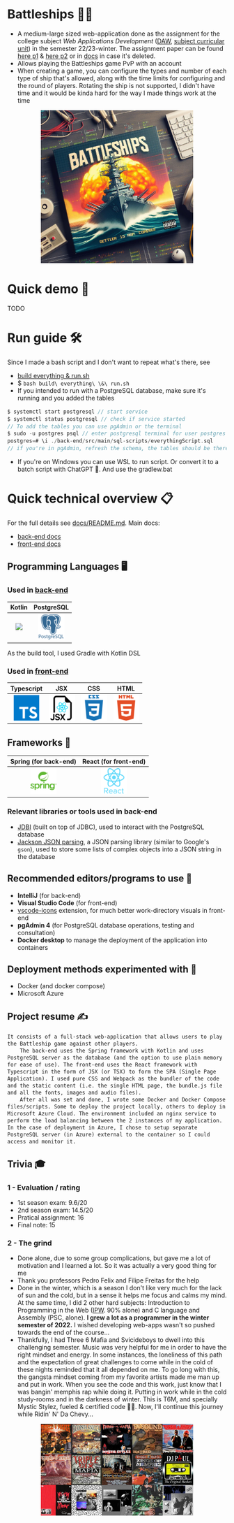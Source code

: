# Battleships 🚢💥
- A medium-large sized web-application done as the assignment for the college subject *Web Applications Development* ([DAW](https://github.com/isel-leic-daw/), [subject curricular unit](https://www.isel.pt/en/leic/web-application-development)) in the semester 22/23-winter. The assignment paper can be found [here p1](https://github.com/isel-leic-daw/s2223i-51d-51n-public/issues/1) & [here p2](https://github.com/isel-leic-daw/s2223i-51d-51n-public/issues/13) or in [docs](./docs/assignment-paper.md) in case it's deleted.
- Allows playing the Battleships game PvP with an account
- When creating a game, you can configure the types and number of each type of ship that's allowed, along with the time limits for configuring and the round of players. Rotating the ship is not supported, I didn't have time and it would be kinda hard for the way I made things work at the time

<p align="center">
    <img style="width: 350px; margin: auto auto;" src="./docs/imgs/cover_main.jpeg" />
</p>

# Quick demo 🎥
TODO

# Run guide 🛠️
Since I made a bash script and I don't want to repeat what's there, see
- [build everything & run.sh](build%20everything%20&%20run.sh)
- $ `bash build\ everything\ \&\ run.sh`
- If you intended to run with a PostgreSQL database, make sure it's running and you added the tables
```c
$ systemctl start postgresql // start service
$ systemctl status postgresql // check if service started
// To add the tables you can use pgAdmin or the terminal
$ sudo -u postgres psql // enter postgresql terminal for user postgres (easy way)
postgres=# \i ./back-end/src/main/sql-scripts/everythingScript.sql
// if you're in pgAdmin, refresh the schema, the tables should be there and with some data
```
- If you're on Windows you can use WSL to run script. Or convert it to a batch script with ChatGPT 🤷. And use the gradlew.bat

# Quick technical overview 📋
For the full details see [docs/README.md](./docs/README.md). Main docs:
- [back-end docs](./docs/back-end.md)
- [front-end docs](./docs/front-end.md)
## Programming Languages 🖥️
### Used in [back-end](./back-end/)
| Kotlin | PostgreSQL |
|:-:|:-:|
| <img width="60" src='https://upload.wikimedia.org/wikipedia/commons/thumb/7/74/Kotlin_Icon.png/480px-Kotlin_Icon.png'> | <img width="60" src='https://raw.githubusercontent.com/devicons/devicon/refs/heads/master/icons/postgresql/postgresql-plain-wordmark.svg'> |

As the build tool, I used Gradle with Kotlin DSL
### Used in [front-end](./front-end/)
| Typescript | JSX | CSS | HTML | 
|:-:|:-:|:-:|:-:|
| <img width="60" src='https://raw.githubusercontent.com/devicons/devicon/refs/heads/master/icons/typescript/typescript-original.svg'> | <img width="60" src='./docs/imgs/jsx.png'> | <img width="60" src='https://raw.githubusercontent.com/devicons/devicon/refs/heads/master/icons/css3/css3-plain-wordmark.svg'> | <img width="60" src='https://raw.githubusercontent.com/devicons/devicon/refs/heads/master/icons/html5/html5-plain-wordmark.svg'> |

## Frameworks 🧩
| Spring (for back-end) | React (for front-end) |
|:-:|:-:|
| <img width="60" src='https://raw.githubusercontent.com/devicons/devicon/refs/heads/master/icons/spring/spring-original-wordmark.svg'> | <img width="60" src='https://raw.githubusercontent.com/devicons/devicon/refs/heads/master/icons/react/react-original-wordmark.svg'> |

### Relevant libraries or tools used in back-end
- [JDBI](https://jdbi.org/) (built on top of JDBC), used to interact with the PostgreSQL database
- [Jackson JSON parsing](https://github.com/FasterXML/jackson), a JSON parsing library (similar to Google's `gson`), used to store some lists of complex objects into a JSON string in the database
## Recommended editors/programs to use 🔌
- **IntelliJ** (for back-end)
- **Visual Studio Code** (for front-end)
- [vscode-icons](https://marketplace.visualstudio.com/items?itemName=vscode-icons-team.vscode-icons) extension, for much better work-directory visuals in front-end
- **pgAdmin 4** (for PostgreSQL database operations, testing and consultation)
- **Docker desktop**  to manage the deployment of the application into containers

## Deployment methods experimented with 🐋
- Docker (and docker compose)
- Microsoft Azure

## Project resume ✍️
```
It consists of a full-stack web-application that allows users to play the Battleship game against other players. 
	The back-end uses the Spring framework with Kotlin and uses PostgreSQL server as the database (and the option to use plain memory for ease of use). The front-end uses the React framework with Typescript in the form of JSX (or TSX) to form the SPA (Single Page Application). I used pure CSS and Webpack as the bundler of the code and the static content (i.e. the single HTML page, the bundle.js file and all the fonts, images and audio files).
	After all was set and done, I wrote some Docker and Docker Compose files/scripts. Some to deploy the project locally, others to deploy in Microsoft Azure Cloud. The environment included an nginx service to perform the load balancing between the 2 instances of my application. In the case of deployment in Azure, I chose to setup separate PostgreSQL server (in Azure) external to the container so I could access and monitor it.
```

## Trivia 🎓
### 1 - Evaluation / rating
- 1st season exam: 9.6/20
- 2nd season exam: 14.5/20
- Pratical assignment: 16
- Final note: 15
### 2 - The grind
- Done alone, due to some group complications, but gave me a lot of motivation and I learned a lot. So it was actually a very good thing for me
- Thank you professors Pedro Felix and Filipe Freitas for the help
- Done in the winter, which is a season I don't like very much for the lack of sun and the cold, but in a sense it helps me focus and calms my mind. At the same time, I did 2 other hard subjects: Introduction to Programming in the Web ([IPW](https://github.com/isel-leic-ipw/). 90% alone) and C language and Assembly (PSC, alone). **I grew a lot as a programmer in the winter semester of 2022.** I wished developing web-apps wasn't so pushed towards the end of the course...
- Thankfully, I had Three 6 Mafia and Svicideboys to dwell into this challenging semester. Music was very helpful for me in order to have the right mindset and energy. In some instances, the loneliness of this path and the expectation of great challenges to come while in the cold of these nights reminded that it all depended on me. To go long with this, the gangsta mindset coming from my favorite artists made me man up and put in work. When you see the code and this work, just know that I was bangin' memphis rap while doing it. Putting in work while in the cold study-rooms and in the darkness of winter. This is T6M, and specially Mystic Stylez, fueled & certified code 😤😈. Now, I'll continue this journey while Ridin' N' Da Chevy...

<p align="center">
    <img style="width: 350px; margin: auto auto;" src="./docs/imgs/vibe-albums.jpg" />
</p>

